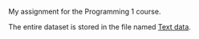 My assignment for the Programming 1 course.

The entire dataset is stored in the file named [Text data](https://github.com/ngxuandat/Programming-I-Final/tree/main/Text%20data).

